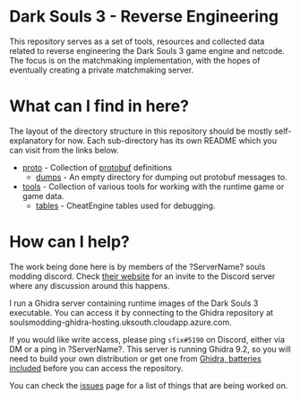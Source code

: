# Dark Souls 3 - Reverse Engineering

This repository serves as a set of tools, resources and collected data related to reverse engineering the Dark Souls 3 game engine and netcode.
The focus is on the matchmaking implementation, with the hopes of eventually creating a private matchmaking server.

# What can I find in here?

The layout of the directory structure in this repository should be mostly self-explanatory for now.
Each sub-directory has its own README which you can visit from the links below.

- [proto](/proto) - Collection of [protobuf](https://github.com/protocolbuffers/protobuf/) definitions
    - [dumps](/proto/dumps) - An empty directory for dumping out protobuf messages to.
- [tools](/tools) - Collection of various tools for working with the runtime game or game data.
    - [tables](/tools/tables) - CheatEngine tables used for debugging.

# How can I help?

The work being done here is by members of the ?ServerName? souls modding discord.
Check [their website](http://soulsmodding.wikidot.com/) for an invite to the Discord server where any discussion around this happens.
 
I run a Ghidra server containing runtime images of the Dark Souls 3 executable.
You can access it by connecting to the Ghidra repository at soulsmodding-ghidra-hosting.uksouth.cloudapp.azure.com.

If you would like write access, please ping `sfix#5190` on Discord, either via DM or a ping in ?ServerName?.
This server is running Ghidra 9.2, so you will need to build your own distribution or get one from [Ghidra, batteries included](https://github.com/garyttierney/ghidra-batteries-included) before you can access the repository.

You can check the [issues](https://github.com/garyttierney/ds3-open-re/issues) page for a list of things that are being worked on. 